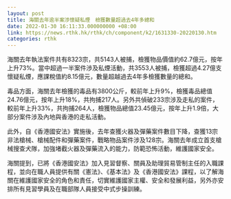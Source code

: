 ```yaml
---
layout: post
title: 海關去年逾半案渉懷疑私煙　檢獲數量超過去4年多總和
date: 2022-01-30 16:11:33.000000000 +08:00
link: https://news.rthk.hk/rthk/ch/component/k2/1631330-20220130.htm
categories: rthk
---
```


海關去年執法案件共有8323宗，共5143人被捕，檢獲物品價值約62.7億元，按年上升73%。當中超過一半案件渉及私煙活動，共3553人被捕，檢獲超過4.27億支懷疑私煙，應課稅值約8.15億元，數量超越過去4年多檢獲數量的總和。

毒品方面，海關去年檢獲的毒品有3800公斤，較前年上升9%，檢獲毒品總值24.76億元，按年上升18%，共拘捕217人。另外共偵破233宗涉及走私的案件，較前年上升33%，共拘捕264人，檢獲物品總值23.45億元，按年上升1.9倍，大部分案件涉及內地與香港的走私活動。

此外，自《香港國安法》實施後，去年查獲火器及彈藥案件數目下降，查獲13宗非法槍械、槍械配件和彈藥案件，戰略物品案件涉及128宗。海關去年成立首支槍械搜查犬隊，加強堵截火器及彈藥流入的能力，防範恐怖活動，維護國家安全。

海關提到，已將《香港國安法》加入見習督察、關員及助理貿易管制主任的入職課程，並向在職人員提供有關《憲法》、《基本法》及《香港國安法》課程，以了解海關在維護國家安全的角色和責任，切實維護國家主權、安全和發展利益，另外亦安排所有見習學員及在職部隊人員接受中式步操訓練。
